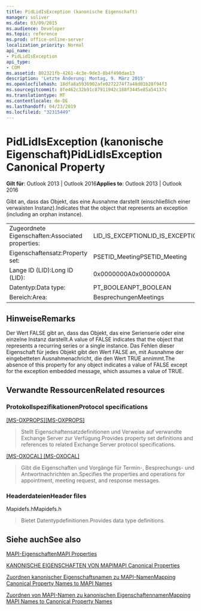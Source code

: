 ```yaml
---
title: PidLidIsException (kanonische Eigenschaft)
manager: soliver
ms.date: 03/09/2015
ms.audience: Developer
ms.topic: reference
ms.prod: office-online-server
localization_priority: Normal
api_name:
- PidLidIsException
api_type:
- COM
ms.assetid: 802321fb-4261-4c3e-9de3-8b4f490dae13
description: 'Letzte Änderung: Montag, 9. März 2015'
ms.openlocfilehash: 18dfa8a5936902afe0272274f7a48d01b28f94f3
ms.sourcegitcommit: 8fe462c32b91c87911942c188f3445e85a54137c
ms.translationtype: MT
ms.contentlocale: de-DE
ms.lasthandoff: 04/23/2019
ms.locfileid: "32315449"
---
```

# <a name="pidlidisexception-canonical-property"></a><span data-ttu-id="76ff5-103">PidLidIsException (kanonische Eigenschaft)</span><span class="sxs-lookup"><span data-stu-id="76ff5-103">PidLidIsException Canonical Property</span></span>

  
  
<span data-ttu-id="76ff5-104">**Gilt für**: Outlook 2013 | Outlook 2016</span><span class="sxs-lookup"><span data-stu-id="76ff5-104">**Applies to**: Outlook 2013 | Outlook 2016</span></span> 
  
<span data-ttu-id="76ff5-105">Gibt an, dass das Objekt, das eine Ausnahme darstellt (einschließlich einer verwaisten Instanz).</span><span class="sxs-lookup"><span data-stu-id="76ff5-105">Indicates that the object that represents an exception (including an orphan instance).</span></span>
  
|||
|:-----|:-----|
|<span data-ttu-id="76ff5-106">Zugeordnete Eigenschaften:</span><span class="sxs-lookup"><span data-stu-id="76ff5-106">Associated properties:</span></span>  <br/> |<span data-ttu-id="76ff5-107">LID_IS_EXCEPTION</span><span class="sxs-lookup"><span data-stu-id="76ff5-107">LID_IS_EXCEPTION</span></span>  <br/> |
|<span data-ttu-id="76ff5-108">Eigenschaftensatz:</span><span class="sxs-lookup"><span data-stu-id="76ff5-108">Property set:</span></span>  <br/> |<span data-ttu-id="76ff5-109">PSETID_Meeting</span><span class="sxs-lookup"><span data-stu-id="76ff5-109">PSETID_Meeting</span></span>  <br/> |
|<span data-ttu-id="76ff5-110">Lange ID (LID):</span><span class="sxs-lookup"><span data-stu-id="76ff5-110">Long ID (LID):</span></span>  <br/> |<span data-ttu-id="76ff5-111">0x0000000A</span><span class="sxs-lookup"><span data-stu-id="76ff5-111">0x0000000A</span></span>  <br/> |
|<span data-ttu-id="76ff5-112">Datentyp:</span><span class="sxs-lookup"><span data-stu-id="76ff5-112">Data type:</span></span>  <br/> |<span data-ttu-id="76ff5-113">PT_BOOLEAN</span><span class="sxs-lookup"><span data-stu-id="76ff5-113">PT_BOOLEAN</span></span>  <br/> |
|<span data-ttu-id="76ff5-114">Bereich:</span><span class="sxs-lookup"><span data-stu-id="76ff5-114">Area:</span></span>  <br/> |<span data-ttu-id="76ff5-115">Besprechungen</span><span class="sxs-lookup"><span data-stu-id="76ff5-115">Meetings</span></span>  <br/> |
   
## <a name="remarks"></a><span data-ttu-id="76ff5-116">Hinweise</span><span class="sxs-lookup"><span data-stu-id="76ff5-116">Remarks</span></span>

<span data-ttu-id="76ff5-117">Der Wert FALSE gibt an, dass das Objekt, das eine Serienserie oder eine einzelne Instanz darstellt.</span><span class="sxs-lookup"><span data-stu-id="76ff5-117">A value of FALSE indicates that the object that represents a recurring series or a single instance.</span></span> <span data-ttu-id="76ff5-118">Das Fehlen dieser Eigenschaft für jedes Objekt gibt den Wert FALSE an, mit Ausnahme der eingebetteten Ausnahmenachricht, die den Wert TRUE annimmt.</span><span class="sxs-lookup"><span data-stu-id="76ff5-118">The absence of this property for any object indicates a value of FALSE except for the exception embedded message, which assumes a value of TRUE.</span></span>
  
## <a name="related-resources"></a><span data-ttu-id="76ff5-119">Verwandte Ressourcen</span><span class="sxs-lookup"><span data-stu-id="76ff5-119">Related resources</span></span>

### <a name="protocol-specifications"></a><span data-ttu-id="76ff5-120">Protokollspezifikationen</span><span class="sxs-lookup"><span data-stu-id="76ff5-120">Protocol specifications</span></span>

<span data-ttu-id="76ff5-121">[[MS-OXPROPS]](https://msdn.microsoft.com/library/f6ab1613-aefe-447d-a49c-18217230b148%28Office.15%29.aspx)</span><span class="sxs-lookup"><span data-stu-id="76ff5-121">[[MS-OXPROPS]](https://msdn.microsoft.com/library/f6ab1613-aefe-447d-a49c-18217230b148%28Office.15%29.aspx)</span></span>
  
> <span data-ttu-id="76ff5-122">Stellt Eigenschaftensatzdefinitionen und Verweise auf verwandte Exchange Server zur Verfügung.</span><span class="sxs-lookup"><span data-stu-id="76ff5-122">Provides property set definitions and references to related Exchange Server protocol specifications.</span></span>
    
<span data-ttu-id="76ff5-123">[[MS-OXOCAL] ](https://msdn.microsoft.com/library/09861fde-c8e4-4028-9346-e7c214cfdba1%28Office.15%29.aspx)</span><span class="sxs-lookup"><span data-stu-id="76ff5-123">[[MS-OXOCAL] ](https://msdn.microsoft.com/library/09861fde-c8e4-4028-9346-e7c214cfdba1%28Office.15%29.aspx)</span></span>
  
> <span data-ttu-id="76ff5-124">Gibt die Eigenschaften und Vorgänge für Termin-, Besprechungs- und Antwortnachrichten an.</span><span class="sxs-lookup"><span data-stu-id="76ff5-124">Specifies the properties and operations for appointment, meeting request, and response messages.</span></span>
    
### <a name="header-files"></a><span data-ttu-id="76ff5-125">Headerdateien</span><span class="sxs-lookup"><span data-stu-id="76ff5-125">Header files</span></span>

<span data-ttu-id="76ff5-126">Mapidefs.h</span><span class="sxs-lookup"><span data-stu-id="76ff5-126">Mapidefs.h</span></span>
  
> <span data-ttu-id="76ff5-127">Bietet Datentypdefinitionen.</span><span class="sxs-lookup"><span data-stu-id="76ff5-127">Provides data type definitions.</span></span>
    
## <a name="see-also"></a><span data-ttu-id="76ff5-128">Siehe auch</span><span class="sxs-lookup"><span data-stu-id="76ff5-128">See also</span></span>



[<span data-ttu-id="76ff5-129">MAPI-Eigenschaften</span><span class="sxs-lookup"><span data-stu-id="76ff5-129">MAPI Properties</span></span>](mapi-properties.md)
  
[<span data-ttu-id="76ff5-130">KANONISCHE EIGENSCHAFTEN VON MAPI</span><span class="sxs-lookup"><span data-stu-id="76ff5-130">MAPI Canonical Properties</span></span>](mapi-canonical-properties.md)
  
[<span data-ttu-id="76ff5-131">Zuordnen kanonischer Eigenschaftsnamen zu MAPI-Namen</span><span class="sxs-lookup"><span data-stu-id="76ff5-131">Mapping Canonical Property Names to MAPI Names</span></span>](mapping-canonical-property-names-to-mapi-names.md)
  
[<span data-ttu-id="76ff5-132">Zuordnen von MAPI-Namen zu kanonischen Eigenschaftennamen</span><span class="sxs-lookup"><span data-stu-id="76ff5-132">Mapping MAPI Names to Canonical Property Names</span></span>](mapping-mapi-names-to-canonical-property-names.md)

